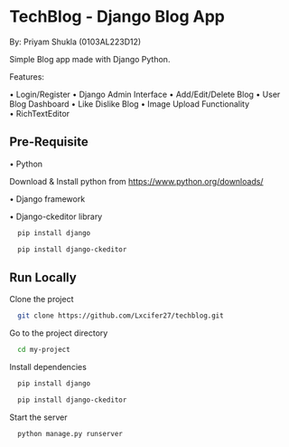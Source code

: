 # TechBlog - Django Blog App
By: Priyam Shukla (0103AL223D12)

Simple Blog app made with Django Python.

Features:

• Login/Register
• Django Admin Interface
• Add/Edit/Delete Blog
• User Blog Dashboard
• Like Dislike Blog
• Image Upload Functionality  
• RichTextEditor

## Pre-Requisite

• Python

Download & Install python from https://www.python.org/downloads/

• Django framework

• Django-ckeditor library

```bash
  pip install django
```
```bash
  pip install django-ckeditor
```
## Run Locally

Clone the project

```bash
  git clone https://github.com/Lxcifer27/techblog.git
```

Go to the project directory

```bash
  cd my-project
```

Install dependencies

```bash
  pip install django
```
```bash
  pip install django-ckeditor
```

Start the server

```bash
  python manage.py runserver
```

